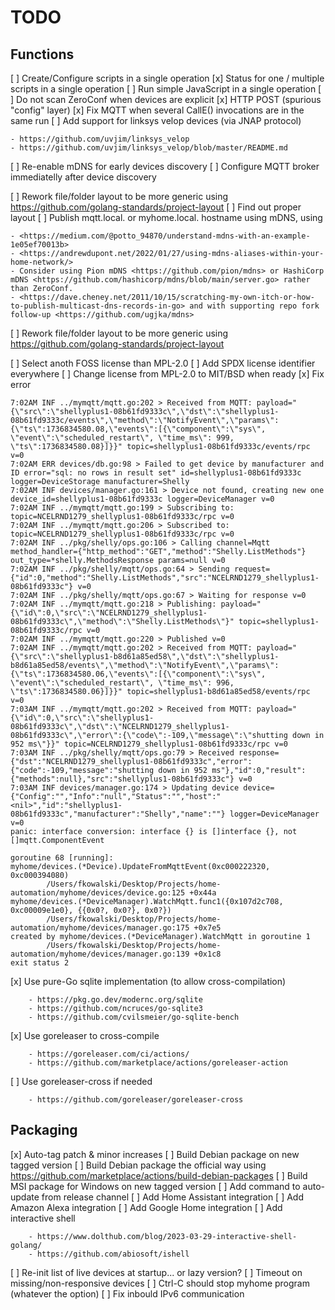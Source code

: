 TODO
====

Functions
---------

[ ] Create/Configure scripts in a single operation
[x] Status for one / multiple scripts in a single operation
[ ] Run simple JavaScript in a single operation
[ ] Do not scan ZeroConf when devices are explicit
[x] HTTP POST (spurious "config" layer)
[x] Fix MQTT when several CallE() invocations are in the same run
[ ] Add support for linksys velop devices (via JNAP protocol) 

    - https://github.com/uvjim/linksys_velop
    - https://github.com/uvjim/linksys_velop/blob/master/README.md

[ ] Re-enable mDNS for early devices discovery
[ ] Configure MQTT broker immediatelly after device discovery

[ ] Rework file/folder layout to be more generic using https://github.com/golang-standards/project-layout
[ ] Find out proper layout
[ ] Publish mqtt.local. or myhome.local. hostname using mDNS, using

    - <https://medium.com/@potto_94870/understand-mdns-with-an-example-1e05ef70013b>
    - <https://andrewdupont.net/2022/01/27/using-mdns-aliases-within-your-home-network/>
    - Consider using Pion mDNS <https://github.com/pion/mdns> or HashiCorp mDNS <https://github.com/hashicorp/mdns/blob/main/server.go> rather than ZeroConf.
    - <https://dave.cheney.net/2011/10/15/scratching-my-own-itch-or-how-to-publish-multicast-dns-records-in-go> and with supporting repo fork follow-up <https://github.com/ugjka/mdns>

[ ] Rework file/folder layout to be more generic using https://github.com/golang-standards/project-layout

[ ] Select anoth FOSS license than MPL-2.0
[ ] Add SPDX license identifier everywhere
[ ] Change license from MPL-2.0 to MIT/BSD when ready
[x] Fix error

    7:02AM INF ../mymqtt/mqtt.go:202 > Received from MQTT: payload="{\"src\":\"shellyplus1-08b61fd9333c\",\"dst\":\"shellyplus1-08b61fd9333c/events\",\"method\":\"NotifyEvent\",\"params\":{\"ts\":1736834580.08,\"events\":[{\"component\":\"sys\", \"event\":\"scheduled_restart\", \"time_ms\": 999, \"ts\":1736834580.08}]}}" topic=shellyplus1-08b61fd9333c/events/rpc v=0
    7:02AM ERR devices/db.go:98 > Failed to get device by manufacturer and ID error="sql: no rows in result set" id=shellyplus1-08b61fd9333c logger=DeviceStorage manufacturer=Shelly
    7:02AM INF devices/manager.go:161 > Device not found, creating new one device_id=shellyplus1-08b61fd9333c logger=DeviceManager v=0
    7:02AM INF ../mymqtt/mqtt.go:199 > Subscribing to: topic=NCELRND1279_shellyplus1-08b61fd9333c/rpc v=0
    7:02AM INF ../mymqtt/mqtt.go:206 > Subscribed to: topic=NCELRND1279_shellyplus1-08b61fd9333c/rpc v=0
    7:02AM INF ../pkg/shelly/ops.go:106 > Calling channel=Mqtt method_handler={"http_method":"GET","method":"Shelly.ListMethods"} out_type=*shelly.MethodsResponse params=null v=0
    7:02AM INF ../pkg/shelly/mqtt/ops.go:64 > Sending request={"id":0,"method":"Shelly.ListMethods","src":"NCELRND1279_shellyplus1-08b61fd9333c"} v=0
    7:02AM INF ../pkg/shelly/mqtt/ops.go:67 > Waiting for response v=0
    7:02AM INF ../mymqtt/mqtt.go:218 > Publishing: payload="{\"id\":0,\"src\":\"NCELRND1279_shellyplus1-08b61fd9333c\",\"method\":\"Shelly.ListMethods\"}" topic=shellyplus1-08b61fd9333c/rpc v=0
    7:02AM INF ../mymqtt/mqtt.go:220 > Published v=0
    7:02AM INF ../mymqtt/mqtt.go:202 > Received from MQTT: payload="{\"src\":\"shellyplus1-b8d61a85ed58\",\"dst\":\"shellyplus1-b8d61a85ed58/events\",\"method\":\"NotifyEvent\",\"params\":{\"ts\":1736834580.06,\"events\":[{\"component\":\"sys\", \"event\":\"scheduled_restart\", \"time_ms\": 996, \"ts\":1736834580.06}]}}" topic=shellyplus1-b8d61a85ed58/events/rpc v=0
    7:03AM INF ../mymqtt/mqtt.go:202 > Received from MQTT: payload="{\"id\":0,\"src\":\"shellyplus1-08b61fd9333c\",\"dst\":\"NCELRND1279_shellyplus1-08b61fd9333c\",\"error\":{\"code\":-109,\"message\":\"shutting down in 952 ms\"}}" topic=NCELRND1279_shellyplus1-08b61fd9333c/rpc v=0
    7:03AM INF ../pkg/shelly/mqtt/ops.go:79 > Received response={"dst":"NCELRND1279_shellyplus1-08b61fd9333c","error":{"code":-109,"message":"shutting down in 952 ms"},"id":0,"result":{"methods":null},"src":"shellyplus1-08b61fd9333c"} v=0
    7:03AM INF devices/manager.go:174 > Updating device device={"Config":"","Info":"null","Status":"","host":"<nil>","id":"shellyplus1-08b61fd9333c","manufacturer":"Shelly","name":""} logger=DeviceManager v=0
    panic: interface conversion: interface {} is []interface {}, not []mqtt.ComponentEvent

    goroutine 68 [running]:
    myhome/devices.(*Device).UpdateFromMqttEvent(0xc000222320, 0xc000394080)
            /Users/fkowalski/Desktop/Projects/home-automation/myhome/devices/device.go:125 +0x44a
    myhome/devices.(*DeviceManager).WatchMqtt.func1({0x107d2c708, 0xc00009e1e0}, {{0x0?, 0x0?}, 0x0?})
            /Users/fkowalski/Desktop/Projects/home-automation/myhome/devices/manager.go:175 +0x7e5
    created by myhome/devices.(*DeviceManager).WatchMqtt in goroutine 1
            /Users/fkowalski/Desktop/Projects/home-automation/myhome/devices/manager.go:139 +0x1c8
    exit status 2

[x] Use pure-Go sqlite implementation (to allow cross-compilation)

        - https://pkg.go.dev/modernc.org/sqlite
        - https://github.com/ncruces/go-sqlite3
        - https://github.com/cvilsmeier/go-sqlite-bench

[x] Use goreleaser to cross-compile

        - https://goreleaser.com/ci/actions/
        - https://github.com/marketplace/actions/goreleaser-action

[ ] Use goreleaser-cross if needed

        - https://github.com/goreleaser/goreleaser-cross

Packaging
---------

[x] Auto-tag patch & minor increases
[ ] Build Debian package on new tagged version
[ ] Build Debian package the official way using <https://github.com/marketplace/actions/build-debian-packages>
[ ] Build MSI package for Windows on new tagged version
[ ] Add command to auto-update from release channel
[ ] Add Home Assistant integration
[ ] Add Amazon Alexa integration
[ ] Add Google Home integration
[ ] Add interactive shell

        - https://www.dolthub.com/blog/2023-03-29-interactive-shell-golang/
        - https://github.com/abiosoft/ishell

[ ] Re-init list of live devices at startup... or lazy version?
[ ] Timeout on missing/non-responsive devices
[ ] Ctrl-C should stop myhome program (whatever the option)
[ ] Fix inbould IPv6 communication
